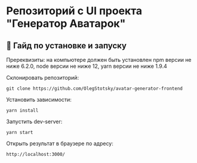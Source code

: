 # Репозиторий с UI проекта "Генератор Аватарок"

## 🔨 Гайд по установке и запуску
Пререквизиты: на компьютере должен быть установлен npm версии не ниже 6.2.0, node версии не ниже 12, yarn версии не ниже 1.9.4

Склонировать репозиторий:

`git clone https://github.com/OlegStotsky/avatar-generator-frontend`

Установить зависимости: 

`yarn install`

Запустить dev-server:

`yarn start`

Открыть результат в браузере по адресу:

`http://localhost:3000/`